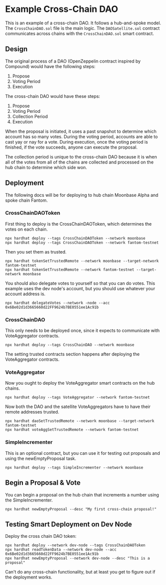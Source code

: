 # Example Cross-Chain DAO
This is an example of a cross-chain DAO. It follows a hub-and-spoke model.  
The `CrossChainDAO.sol` file is the main logic. The `DAOSatellite.sol` contract communicates across chains with the `CrossChainDAO.sol` smart contract.  

## Design
The original process of a DAO (OpenZeppelin contract inspired by Compound) would have the following steps:  
1. Propose
2. Voting Period
3. Execution  

The cross-chain DAO would have these steps:  
1. Propose
2. Voting Period
3. Collection Period
4. Execution

When the proposal is initiated, it uses a past snapshot to determine which account has so many votes. During the voting period, accounts are able to cast yay or nay for a vote. During execution, once the voting period is finished, if the vote succeeds, anyone can execute the proposal.  

The collection period is unique to the cross-chain DAO because it is when all of the votes from all of the chains are collected and processed on the hub chain to determine which side won.  

## Deployment
The following docs will be for deploying to hub chain Moonbase Alpha and spoke chain Fantom.

### CrossChainDAOToken
First thing to deploy is the CrossChainDAOToken, which determines the votes on each chain.  

```
npx hardhat deploy --tags CrossChainDAOToken --network moonbase
npx hardhat deploy --tags CrossChainDAOToken --network fantom-testnet
```

Then you set them as trusted.

```
npx hardhat tokenSetTrustedRemote --network moonbase --target-network fantom-testnet
npx hardhat tokenSetTrustedRemote --network fantom-testnet --target-network moonbase
```

You should also delegate votes to yourself so that you can do votes. This example uses the dev node's account,
but you should use whatever your account address is.  

```
npx hardhat delegateVotes --network -node --acc 0x6Be02d1d3665660d22FF9624b7BE0551ee1Ac91b
```

### CrossChainDAO
This only needs to be deployed once, since it expects to communicate with VoteAggregator contracts.  

```
npx hardhat deploy --tags CrossChainDAO --network moonbase
```

The setting trusted contracts section happens after deploying the VoteAggregator contracts.  

### VoteAggregator
Now you ought to deploy the VoteAggregator smart contracts on the hub chains.  

```
npx hardhat deploy --tags VoteAggregator --network fantom-testnet
```

Now both the DAO and the satellite VoteAggregators have to have their remote addresses trusted.  

```
npx hardhat daoSetTrustedRemote --network moonbase --target-network fantom-testnet
npx hardhat voteAggSetTrustedRemote --network fantom-testnet
```

### SimpleIncrementer
This is an optional contract, but you can use it for testing out proposals and using the newEmptyProposal task.  

```
npx hardhat deploy --tags SimpleIncrementer --network moonbase
```

## Begin a Proposal & Vote
You can begin a proposal on the hub chain that increments a number using the SimpleIncrementer.  

```
npx hardhat newEmptyProposal --desc "My first cross-chain proposal!"
```

## Testing Smart Deployment on Dev Node
Deploy the cross chain DAO token:
```
npx hardhat deploy --network dev-node --tags CrossChainDAOToken
npx hardhat readTokenData --network dev-node --acc 0x6Be02d1d3665660d22FF9624b7BE0551ee1Ac91b
npx hardhat newEmptyProposal --network dev-node --desc "This is a proposal"
```

Can't do any cross-chain functionality, but at least you get to figure out if the deployment works.